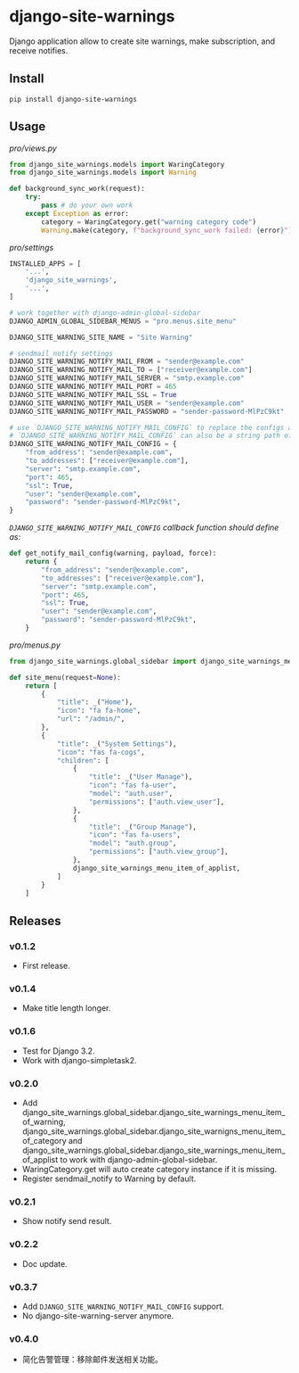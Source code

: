 # django-site-warnings

Django application allow to create site warnings, make subscription, and receive notifies.

## Install

```
pip install django-site-warnings
```

## Usage

*pro/views.py*

```python
from django_site_warnings.models import WaringCategory
from django_site_warnings.models import Warning

def background_sync_work(request):
    try:
        pass # do your own work
    except Exception as error:
        category = WaringCategory.get("warning category code")
        Warning.make(category, f"background_sync_work failed: {error}")
```

*pro/settings*

```python
INSTALLED_APPS = [
    '...',
    'django_site_warnings',
    '...',
]

# work together with django-admin-global-sidebar
DJANGO_ADMIN_GLOBAL_SIDEBAR_MENUS = "pro.menus.site_menu"

DJANGO_SITE_WARNING_SITE_NAME = "Site Warning"

# sendmail_notify settings
DJANGO_SITE_WARNING_NOTIFY_MAIL_FROM = "sender@example.com"
DJANGO_SITE_WARNING_NOTIFY_MAIL_TO = ["receiver@example.com"]
DJANGO_SITE_WARNING_NOTIFY_MAIL_SERVER = "smtp.example.com"
DJANGO_SITE_WARNING_NOTIFY_MAIL_PORT = 465
DJANGO_SITE_WARNING_NOTIFY_MAIL_SSL = True
DJANGO_SITE_WARNING_NOTIFY_MAIL_USER = "sender@example.com"
DJANGO_SITE_WARNING_NOTIFY_MAIL_PASSWORD = "sender-password-MlPzC9kt"

# use `DJANGO_SITE_WARNING_NOTIFY_MAIL_CONFIG` to replace the configs above.
# `DJANGO_SITE_WARNING_NOTIFY_MAIL_CONFIG` can also be a string path of a function that returns server info
DJANGO_SITE_WARNING_NOTIFY_MAIL_CONFIG = {
    "from_address": "sender@example.com",
    "to_addresses": ["receiver@example.com"],
    "server": "smtp.example.com",
    "port": 465,
    "ssl": True,
    "user": "sender@example.com",
    "password": "sender-password-MlPzC9kt",
}

```

*`DJANGO_SITE_WARNING_NOTIFY_MAIL_CONFIG` callback function should define as:*

```python
def get_notify_mail_config(warning, payload, force):
    return {
        "from_address": "sender@example.com",
        "to_addresses": ["receiver@example.com"],
        "server": "smtp.example.com",
        "port": 465,
        "ssl": True,
        "user": "sender@example.com",
        "password": "sender-password-MlPzC9kt",
    }
```

*pro/menus.py*

```python
from django_site_warnings.global_sidebar import django_site_warnings_menu_item_of_applist

def site_menu(request=None):
    return [
        {
            "title": _("Home"),
            "icon": "fa fa-home",
            "url": "/admin/",
        },
        {
            "title": _("System Settings"),
            "icon": "fas fa-cogs",
            "children": [
                {
                    "title": _("User Manage"),
                    "icon": "fas fa-user",
                    "model": "auth.user",
                    "permissions": ["auth.view_user"],
                },
                {
                    "title": _("Group Manage"),
                    "icon": "fas fa-users",
                    "model": "auth.group",
                    "permissions": ["auth.view_group"],
                },
                django_site_warnings_menu_item_of_applist,
            ]
        }
    ]
```

## Releases

### v0.1.2

- First release.

### v0.1.4

- Make title length longer. 

### v0.1.6

- Test for Django 3.2.
- Work with django-simpletask2.

### v0.2.0

- Add django_site_warnings.global_sidebar.django_site_warnings_menu_item_of_warning, django_site_warnings.global_sidebar.django_site_warnigns_menu_item_of_category and django_site_warnings.global_sidebar.django_site_warnings_menu_item_of_applist to work with django-admin-global-sidebar.
- WaringCategory.get will auto create category instance if it is missing.
- Register sendmail_notify to Warning by default.

### v0.2.1

- Show notify send result.

### v0.2.2

- Doc update.

### v0.3.7

- Add `DJANGO_SITE_WARNING_NOTIFY_MAIL_CONFIG` support.
- No django-site-warning-server anymore.

### v0.4.0

- 简化告警管理：移除邮件发送相关功能。
